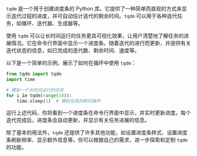 `tqdm` 是一个用于创建进度条的 Python 库。它提供了一种简单而直观的方式来显示迭代过程的进度，并可自动估计迭代的剩余时间。`tqdm` 可以用于各种迭代任务，如循环、迭代器、生成器等。

使用 `tqdm` 可以让长时间运行的任务更具可视化效果，让用户清楚地了解任务的进展情况。它在命令行界面中显示一个进度条，随着迭代的进行而更新，并提供有关迭代状态的信息，如已完成的迭代数、剩余时间、速度等。

以下是一个简单的示例，展示了如何在循环中使用 `tqdm`：

```python
from tqdm import tqdm
import time

# 模拟一个长时间运行的任务
for i in tqdm(range(10)):
    time.sleep(1)  # 模拟任务的耗时操作
```

运行上述代码，你将看到一个进度条在命令行界面中显示，并实时更新进度。每个迭代完成后，进度条会自动更新，并显示有关任务进展的信息。

除了基本的用法外，`tqdm` 还提供了许多其他功能，如设置进度条样式、设置进度条刷新频率、显示额外信息等。你可以根据自己的需求，进一步探索和定制 `tqdm` 的功能。


